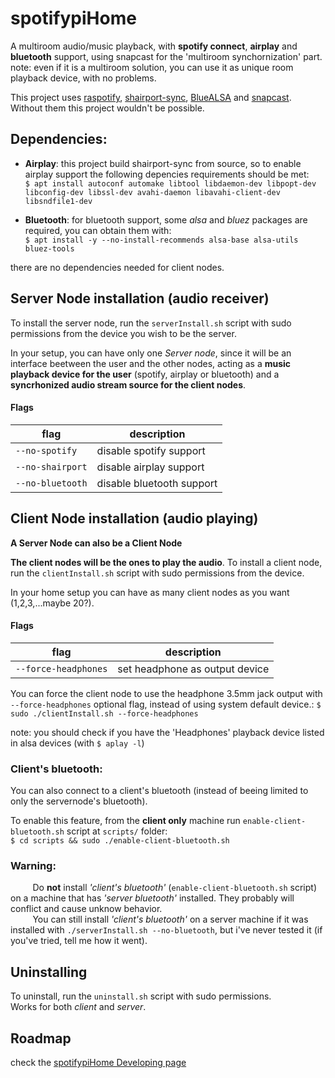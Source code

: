 # spotifypiHome
A multiroom audio/music playback, with **spotify connect**, **airplay** and **bluetooth** support, using snapcast for the 'multiroom synchornization' part.\
note: even if it is a multiroom solution, you can use it as unique room playback device, with no problems.

This project uses [raspotify](https://github.com/dtcooper/raspotify), [shairport-sync](https://github.com/mikebrady/shairport-sync), [BlueALSA](https://github.com/Arkq/bluez-alsa)  and [snapcast](https://github.com/badaix/snapcast). Without them this project wouldn't be possible.

## Dependencies:
 - **Airplay**: this project build shairport-sync from source, so to enable airplay support the following depencies requirements should be met: <br/>
   `$ apt install autoconf automake libtool libdaemon-dev libpopt-dev libconfig-dev libssl-dev avahi-daemon libavahi-client-dev libsndfile1-dev`

 - **Bluetooth**: for bluetooth support, some _alsa_ and _bluez_ packages are required, you can obtain them with: <br/>
    `$ apt install -y --no-install-recommends alsa-base alsa-utils bluez-tools`

there are no dependencies needed for client nodes.


## Server Node installation (audio receiver)

To install the server node, run the `serverInstall.sh` script with sudo permissions from the device you wish to be the server.

In your setup, you can have only one _Server node_, since it will be an interface beetween the user and the other nodes, acting as a **music playback device for the user** (spotify, airplay or bluetooth) and a **syncrhonized audio stream source for the client nodes**.


#### Flags

| flag            | description              |
|-----------------|--------------------------|
| `--no-spotify`  | disable spotify support  |
| `--no-shairport`| disable airplay support  |
| `--no-bluetooth`| disable bluetooth support|



## Client Node installation (audio playing)
**A Server Node can also be a Client Node**

**The client nodes will be the ones to play the audio**.
To install a client node, run the `clientInstall.sh` script with sudo permissions from the device.

In your home setup you can have as many client nodes as you want (1,2,3,...maybe 20?).



#### Flags

| flag                  | description              |
|-----------------------|--------------------------|
| `--force-headphones`  | set headphone as output device |

You can force the client node to use the headphone 3.5mm jack output with `--force-headphones` optional flag, instead of using system default device.:
`$ sudo ./clientInstall.sh --force-headphones`

note: you should check if you have the 'Headphones' playback device listed in alsa devices (with `$ aplay -l`)

### Client's bluetooth: 
You can also connect to a client's bluetooth (instead of beeing limited to only the servernode's bluetooth).<br/>
 
 To enable this feature, from the **client only** machine run `enable-client-bluetooth.sh` script at `scripts/` folder: <br/>
 `$ cd scripts && sudo ./enable-client-bluetooth.sh`
 
 ### Warning: 
&nbsp;&nbsp;&nbsp;&nbsp;&nbsp;&nbsp;&nbsp;&nbsp;
Do **not** install _'client's bluetooth'_ (`enable-client-bluetooth.sh` script) on a machine that has _'server bluetooth'_ installed. They probably will conflict and cause unknow behavior. <br/>
&nbsp;&nbsp;&nbsp;&nbsp;&nbsp;&nbsp;&nbsp;&nbsp;
You can still install _'client's bluetooth'_ on a server machine if it was installed with `./serverInstall.sh --no-bluetooth`, but i've never tested it (if you've tried, tell me how it went).


## Uninstalling

To uninstall, run the `uninstall.sh` script with sudo permissions.<br/>
Works for both _client_ and _server_.
 

## Roadmap
check the [spotifypiHome Developing page](https://github.com/jgabriel98/spotifypiHome/projects/1)

